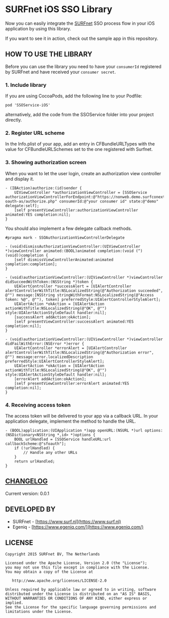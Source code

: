 SURFnet iOS SSO Library
===================================================

Now you can easily integrate the [SURFnet](https://www.surf.nl) SSO process flow in your iOS application by using this library.

If you want to see it in action, check out the sample app in this repository.


HOW TO USE THE LIBRARY
-----

Before you can use the library you need to have your `consumerId` registered by SURFnet and have received your `consumer secret`.

### 1. Include library

If you are using CocoaPods, add the following line to your Podfile:

    pod 'SSOService-iOS'

alternatively, add the code from the SSOService folder into your project directly.

### 2. Register URL scheme

In the Info.plist of your app, add an entry in CFBundleURLTypes with the value for CFBundleURLSchemes set to the one registered with Surfnet.

### 3. Showing authorization screen

When you want to let the user login, create an authorization view controller and display it.

    - (IBAction)authorize:(id)sender {
        UIViewController *authorizationViewController = [SSOService authorizationViewControllerForEndpoint:@"https://nonweb.demo.surfconext.nl/php-oauth-as/authorize.php" consumerId:@"your consumer id" state:@"demo" delegate:self];
        [self presentViewController:authorizationViewController animated:YES completion:nil];
    }

You should also implement a few delegate callback methods.

    #pragma mark - SSOAuthorizationViewControllerDelegate

    - (void)dismissAuthorizationViewController:(UIViewController *)viewController animated:(BOOL)animated completion:(void (^)(void))completion {
        [self dismissViewControllerAnimated:animated completion:completion];
    }

    - (void)authorizationViewController:(UIViewController *)viewController didSucceedWithToken:(NSString *)token {
        UIAlertController *successAlert = [UIAlertController alertControllerWithTitle:NSLocalizedString(@"Authorization succeeded", @"") message:[NSString stringWithFormat:NSLocalizedString(@"Access token: %@", @""), token] preferredStyle:UIAlertControllerStyleAlert];
        UIAlertAction *okAction = [UIAlertAction actionWithTitle:NSLocalizedString(@"OK", @"") style:UIAlertActionStyleDefault handler:nil];
        [successAlert addAction:okAction];
        [self presentViewController:successAlert animated:YES completion:nil];
    }

    - (void)authorizationViewController:(UIViewController *)viewController didFailWithError:(NSError *)error {
        UIAlertController *errorAlert = [UIAlertController alertControllerWithTitle:NSLocalizedString(@"Authorization error", @"") message:error.localizedDescription preferredStyle:UIAlertControllerStyleAlert];
        UIAlertAction *okAction = [UIAlertAction actionWithTitle:NSLocalizedString(@"OK", @"") style:UIAlertActionStyleDefault handler:nil];
        [errorAlert addAction:okAction];
        [self presentViewController:errorAlert animated:YES completion:nil];
    }

### 4. Receiving access token

The access token will be delivered to your app via a callback URL. In your application delegate, implement the method to handle the URL.

    - (BOOL)application:(UIApplication *)app openURL:(NSURL *)url options:(NSDictionary<NSString *,id> *)options {
        BOOL urlHandled = [SSOService handleURL:url callbackScheme:@"sfoauth"];
        if (!urlHandled) {
            // Handle any other URLs
        }
        return urlHandled;
    }



[CHANGELOG](https://github.com/SURFnet/nonweb-sso-ios/blob/master/CHANGELOG.md)
-----

Current version: 0.0.1


DEVELOPED BY
------------

* SURFnet - [https://www.surf.nl](https://www.surf.nl)
* Egeniq - [https://www.egeniq.com/](https://www.egeniq.com/)


LICENSE
-----

    Copyright 2015 SURFnet BV, The Netherlands

    Licensed under the Apache License, Version 2.0 (the "License");
    you may not use this file except in compliance with the License.
    You may obtain a copy of the License at

       http://www.apache.org/licenses/LICENSE-2.0

    Unless required by applicable law or agreed to in writing, software
    distributed under the License is distributed on an "AS IS" BASIS,
    WITHOUT WARRANTIES OR CONDITIONS OF ANY KIND, either express or implied.
    See the License for the specific language governing permissions and
    limitations under the License.